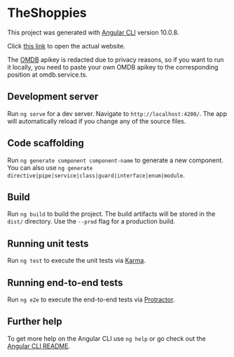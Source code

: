 # TheShoppies

This project was generated with [Angular CLI](https://github.com/angular/angular-cli) version 10.0.8.

Click [this link](https://wu-geoff.github.io/the-shoppies) to open the actual website.

The [OMDB](https://www.omdbapi.com/) apikey is redacted due to privacy reasons, so if you want to run it locally, you need to paste your own OMDB apikey to the corresponding position at omdb.service.ts.

## Development server

Run `ng serve` for a dev server. Navigate to `http://localhost:4200/`. The app will automatically reload if you change any of the source files.

## Code scaffolding

Run `ng generate component component-name` to generate a new component. You can also use `ng generate directive|pipe|service|class|guard|interface|enum|module`.

## Build

Run `ng build` to build the project. The build artifacts will be stored in the `dist/` directory. Use the `--prod` flag for a production build.

## Running unit tests

Run `ng test` to execute the unit tests via [Karma](https://karma-runner.github.io).

## Running end-to-end tests

Run `ng e2e` to execute the end-to-end tests via [Protractor](http://www.protractortest.org/).

## Further help

To get more help on the Angular CLI use `ng help` or go check out the [Angular CLI README](https://github.com/angular/angular-cli/blob/master/README.md).
